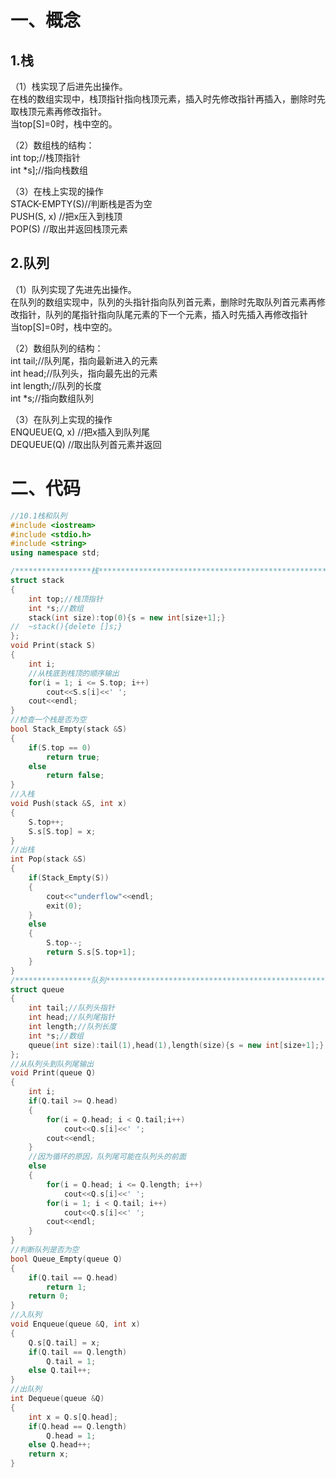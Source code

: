 # 一、概念

## 1.栈

（1）栈实现了后进先出操作。  
在栈的数组实现中，栈顶指针指向栈顶元素，插入时先修改指针再插入，删除时先取栈顶元素再修改指针。  
当top[S]=0时，栈中空的。  

（2）数组栈的结构：  
int top;//栈顶指针  
int *s];//指向栈数组  

（3）在栈上实现的操作  
STACK-EMPTY(S)//判断栈是否为空  
PUSH(S, x)            //把x压入到栈顶  
POP(S)                 //取出并返回栈顶元素  

## 2.队列

（1）队列实现了先进先出操作。  
在队列的数组实现中，队列的头指针指向队列首元素，删除时先取队列首元素再修改指针，队列的尾指针指向队尾元素的下一个元素，插入时先插入再修改指针  
当top[S]=0时，栈中空的。  

（2）数组队列的结构：  
int tail;//队列尾，指向最新进入的元素  
int head;//队列头，指向最先出的元素  
int length;//队列的长度   
int *s;//指向数组队列  

（3）在队列上实现的操作  
ENQUEUE(Q, x)            //把x插入到队列尾  
DEQUEUE(Q)                //取出队列首元素并返回  

# 二、代码

```c++
//10.1栈和队列
#include <iostream>
#include <stdio.h>
#include <string>
using namespace std;

/*****************栈*******************************************************/
struct stack
{
	int top;//栈顶指针
	int *s;//数组
	stack(int size):top(0){s = new int[size+1];}
//	~stack(){delete []s;}
};
void Print(stack S)
{
	int i;
	//从栈底到栈顶的顺序输出
	for(i = 1; i <= S.top; i++)
		cout<<S.s[i]<<' ';
	cout<<endl;
}
//检查一个栈是否为空
bool Stack_Empty(stack &S)
{
	if(S.top == 0)
		return true;
	else
		return false;
}
//入栈
void Push(stack &S, int x)
{
	S.top++;
	S.s[S.top] = x;
}
//出栈
int Pop(stack &S)
{
	if(Stack_Empty(S))
	{
		cout<<"underflow"<<endl;
		exit(0);
	}
	else
	{
		S.top--;
		return S.s[S.top+1];
	}
}
/*****************队列********************************************************/
struct queue
{
	int tail;//队列头指针
	int head;//队列尾指针
	int length;//队列长度
	int *s;//数组
	queue(int size):tail(1),head(1),length(size){s = new int[size+1];}
};
//从队列头到队列尾输出
void Print(queue Q)
{
	int i;
	if(Q.tail >= Q.head)
	{
		for(i = Q.head; i < Q.tail;i++)
			cout<<Q.s[i]<<' ';
		cout<<endl;
	}
	//因为循环的原因，队列尾可能在队列头的前面
	else
	{
		for(i = Q.head; i <= Q.length; i++)
			cout<<Q.s[i]<<' ';
		for(i = 1; i < Q.tail; i++)
			cout<<Q.s[i]<<' ';
		cout<<endl;
	}
}
//判断队列是否为空
bool Queue_Empty(queue Q)
{
	if(Q.tail == Q.head)
		return 1;
	return 0;
}
//入队列
void Enqueue(queue &Q, int x)
{
	Q.s[Q.tail] = x;
	if(Q.tail == Q.length)
		Q.tail = 1;
	else Q.tail++;
}
//出队列
int Dequeue(queue &Q)
{
	int x = Q.s[Q.head];
	if(Q.head == Q.length)
		Q.head = 1;
	else Q.head++;
	return x;
}
```
